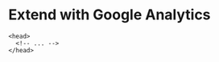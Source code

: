 # Extend with Google Analytics

<!--
https://github.com/voberoi/buzzfeed-news-trending/blob/main/evidence/pages/%2Blayout.svelte
https://github.com/evidence-dev/business-reviews-demo/blob/main/pages/%2Blayout.svelte
https://github.com/evidence-dev/northstar-report/blob/main/pages/%2Blayout.svelte

https://github.com/evidence-dev/demo/blob/main/pages/__layout.svelte
-->

<!--
https://github.com/evidence-dev/evidence/issues/657
-->

<!--
pages/+layout.svelte
-->

```svelte
<head>
  <!-- ... -->
</head>
```
